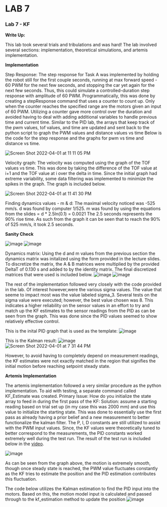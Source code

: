 # LAB 7

### Lab 7 - KF

**Write Up:** 

This lab took several trials and tribulations and was hard! The lab involved several sections: implementation, theoretical simulations, and artemis implementation. 

**Implementation**

Step Response:
The step response for Task A was implemented by holding the robot still for the first couple seconds, running at max forward speed - 60 PWM for the next few seconds, and stopping the car yet again for the next few seconds. Thus, this could simulate a controlled-duration step response with amplitude of 60 PWM. 
Programmatically, this was done by creating a stepResponse command that uses a counter to count up. Only when the counter reaches the specified range are the motors given an input of 60 PWM. Utilizing a counter gave more control over the duration and avoided having to deal with adding additional variables to handle previous time and current time.
Similar to the PID lab, the arrays that keep track of the pwm values, tof values, and time are updated and sent back to the python script to graph the PWM values and distance values vs time
Below is the code for the step response and the graphs for pwm vs time and distance vs time. 

![Screen Shot 2022-04-01 at 11 11 05 PM](https://user-images.githubusercontent.com/23284665/164489490-0ab6acf5-5048-4638-bf6a-b5df3423d6a3.png)


Velocity graph:
The velocity was computed using the graph of the TOF values vs time. This was done by taking the difference of the TOF value at i+1 and the TOF value at i over the delta in time. Since the initial graph had extreme variability, some data filtering was implemented to minimize the spikes in the graph. The graph is included below. 

![Screen Shot 2022-04-01 at 11 41 30 PM](https://user-images.githubusercontent.com/23284665/164489560-eb6ea35e-8584-41ee-9a39-c257d92f550b.png)


Finding dynamics values - m & d:
The maximal velocity noticed was -525 mm/s.
d was found by computer 1/525.
m was found by using the equations from the slides = d * 2.5ln(0.1) = 0.0021
The 2.5 seconds represents the 90% rise time. As such from the graph it can be seen that to reach the 90% of 525 mm/s, it took 2.5 seconds.

**Sanity Check**

![image](https://user-images.githubusercontent.com/23284665/164498316-e90cbeb9-1402-4134-8186-282840f1628c.png)
![image](https://user-images.githubusercontent.com/23284665/164498464-3157f49a-2e48-4279-8303-d3d02cdf94c7.png)


Dynamics matrix: Using the d and m values from the previous section the dynamics matrix was initalized using the form provided in the lecture slides. To discretize the matrix, the A & B matrices were multiplied by the provided DeltaT of 0.130 s and added to by the identity matrix. The final discretized matrices that were used is included below.
![image](https://user-images.githubusercontent.com/23284665/164491351-463e832c-6b5b-4b07-b225-27756976227a.png)
![image](https://user-images.githubusercontent.com/23284665/164491397-2fbffe9f-b433-4555-a7e2-c2a13b48ee3f.png)

The rest of the implementation followed very closely  with the code provided in the lab. Of interest however,were the various sigma values. The value that seeme to impact most was the value labeled sigma_3. Several tests on the sigma value were executed; however, the best value chosen was 8. This indicates a higher reliability on the sensor values in an effort to try and match up the KF estimates to the sensor readings from the PID as can be seen from the graph. This was done since the PID values seemed to show relatively effective control. 

This is the inital PID graph that is used as the template:
![image](https://user-images.githubusercontent.com/23284665/164500501-e7d689b1-6071-4702-8c81-6b1fdc6d50c2.png)

This is the Kalman result: 
![image](https://user-images.githubusercontent.com/23284665/164492401-a87323b4-f15e-4ea1-8445-26720b8c18a3.png)
![Screen Shot 2022-04-01 at 7 31 44 PM](https://user-images.githubusercontent.com/23284665/164495517-b7a9b4d4-ab88-40f0-b4b1-0f6b0755605b.png)

However, to avoid having to completely depend on measurement readings, the KF estimates were not exactly matched in the region that signifies the initial motion before reaching setpoint steady state. 

**Artemis Implementation**

The artemis implementation followed a very similar procedure as the python implementation. To aid with testing, a separate command called KF_Estimate was created. 
Primary Issue: How do you initialize the state array to feed in during the first pass of the KF:
Solution: assume a starting reading based on trial set up (in my case this was 2000 mm) and use this value to initialize the starting state. 
This was done to essentially use the first pass as already having a prior belief and a new measurement to better functionalize the kalman filter. 
The P, I, D constants are still utilized to assist with the PWM input values. Since, the KF values were theoretically tuned to better correspond to the measurements, the PID constants worked extremely well during the test run. The result of the test run is included below in the [video](https://youtube.com/shorts/A1lVyVmczrc?feature=share). 

![image](https://user-images.githubusercontent.com/23284665/164500187-40630b3e-ec4d-42d5-bc37-ec72d013e53d.png)

As can be seen from the graph above, the motion is extremely smooth, though once steady state is reached, the PWM value fluctuates constantly as the KF tries to estimate the position and the PID estimation contributes this fluctuation. 

The code below utilizes the Kalman estimation to find the PID input into the motors. Based on this, the motion model input is calculated and passed through to the kf_estimation method to update the position
![image](https://user-images.githubusercontent.com/23284665/164503596-9027832a-c2ee-48a2-9816-e3fb580dd6d0.png)
